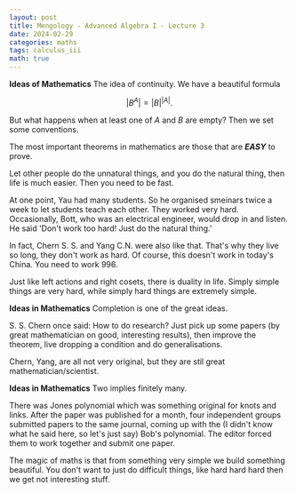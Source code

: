 ```yaml
---
layout: post
title: Mengology - Advanced Algebra I - Lecture 3
date: 2024-02-29
categories: maths
tags: calculus_iii
math: true
---
```


**Ideas of Mathematics** The idea of continuity. We have a beautiful formula

$$
\lvert B^A \rvert = \lvert B \rvert ^ {\lvert A \rvert}. 
$$

But what happens when at least one of $A$ and $B$ are empty? Then we set some conventions.

The most important theorems in mathematics are those that are ***EASY*** to prove. 

Let other people do the unnatural things, and you do the natural thing, then life is much easier. Then you need to be fast.

At one point, Yau had many students. So he organised smeinars twice a week to let students teach each other. They worked very hard. Occasionally, Bott, who was an electrical engineer, would drop in and listen. He said 'Don't work too hard! Just do the natural thing.'

In fact, Chern S. S. and Yang C.N. were also like that. That's why they live so long, they don't work as hard. Of course, this doesn't work in today's China. You need to work 996.

Just like left actions and right cosets, there is duality in life. Simply simple things are very hard, while simply hard things are extremely simple. 

**Ideas in Mathematics** Completion is one of the great ideas.

S. S. Chern once said: How to do research? Just pick up some papers (by great mathematician on good, interesting results), then improve the theorem, live dropping a condition and do generalisations.

Chern, Yang, are all not very original, but they are stil great mathematician/scientist.

**Ideas in Mathematics** Two implies finitely many.

There was Jones polynomial which was something original for knots and links. After the paper was published for a month, four independent groups submitted papers to the same journal, coming up with the (I didn't know what he said here, so let's just say) Bob's polynomial. The editor forced them to work together and submit one paper.

The magic of maths is that from something very simple we build something beautiful. You don't want to just do difficult things, like hard hard hard then we get not interesting stuff. 